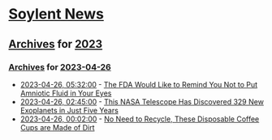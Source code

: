 # [Soylent News](../../../README.md)

## [Archives](../../index.md) for [2023](../index.md)

### [Archives](../../index.md) for [2023-04-26](index.md)

* [2023-04-26, 05:32:00](https://soylentnews.org/article.pl?sid=23/04/25/0236224&from=rss) - [The FDA Would Like to Remind You Not to Put Amniotic Fluid in Your Eyes](https://soylentnews.org/article.pl?sid=23/04/25/0236224&from=rss)
* [2023-04-26, 02:45:00](https://soylentnews.org/article.pl?sid=23/04/25/0158205&from=rss) - [This NASA Telescope Has Discovered 329 New Exoplanets in Just Five Years](https://soylentnews.org/article.pl?sid=23/04/25/0158205&from=rss)
* [2023-04-26, 00:02:00](https://soylentnews.org/article.pl?sid=23/04/25/0146254&from=rss) - [No Need to Recycle, These Disposable Coffee Cups are Made of Dirt](https://soylentnews.org/article.pl?sid=23/04/25/0146254&from=rss)
